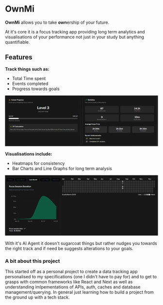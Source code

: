 # OwnMi

**OwnMi** allows you to take **own**ership of your future.

At it's core it is a focus tracking app providing long term analytics and visualisations of your performance not just in your study but anything quantifiable.

## Features
**Track things such as:**

- Total Time spent
- Events completed
- Progress towards goals

![Logo](https://raw.githubusercontent.com/pxy05/ownMi/refs/heads/main/public/focus-career.png)



**Visualisations include:**

- Heatmaps for consistency
- Bar Charts and Line Graphs for long term analysis

![Logo](https://raw.githubusercontent.com/pxy05/ownMi/refs/heads/main/public/focus-stats.png)

With it's AI Agent it doesn't sugarcoat things but rather nudges you towards the right track and if need be suggests alterations to your goals.

### A bit about this project
This started off as a personal project to create a data tracking app personalised to my specifications (one I didn't have to pay for) and to get to grasps with common frameworks like React and Next as well as understanding imlpementations of APIs, auth, caches and database management/querying. In general just learning how to build a project from the ground up with a tech stack.
